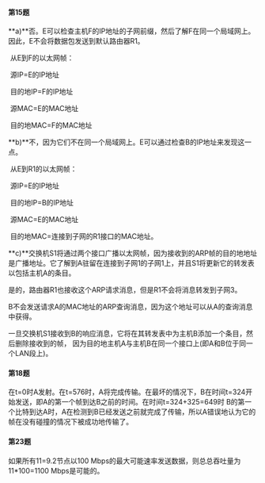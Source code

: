 #### 第15题

**a)**否。E可以检查主机F的IP地址的子网前缀，然后了解F在同一个局域网上。因此，E不会将数据包发送到默认路由器R1。

​	从E到F的以太网帧：

​	源IP=E的IP地址

​	目的地IP=F的IP地址

​	源MAC=E的MAC地址

​	目的地MAC=F的MAC地址

**b)**不，因为它们不在同一个局域网上。E可以通过检查B的IP地址来发现这一点。

​	从E到R1的以太网帧：

​	源IP=E的IP地址

​	目的地IP=B的IP地址

​	源MAC=E的MAC地址

​	目的地MAC=连接到子网的R1接口的MAC地址。

**c)**交换机S1将通过两个接口广播以太网帧，因为接收到的ARP帧的目的地地址是广播地址。它了解到A驻留在连接到子网1的子网1上，并且S1将更新它的转发表以包括主机A的条目。

​	是的，路由器R1也接收这个ARP请求消息，但是R1不会将消息转发到子网3。

​	B不会发送请求A的MAC地址的ARP查询消息，因为这个地址可以从A的查询消息中获得。

​	一旦交换机S1接收到B的响应消息，它将在其转发表中为主机B添加一个条目，然后删除接收到的帧，	因为目的地主机A与主机B在同一个接口上(即A和B位于同一个LAN段上)。

#### 第18题

​	在t=0时A发射。在t=576时，A将完成传输。在最坏的情况下，B在时间t=324开始发送，即A的第一个帧到达B之前的时间。在时间t=324+325=649时 B的第一个比特到达A时，A在检测到B已经发送之前就完成了传输，所以A错误地认为它的帧在没有碰撞的情况下被成功地传输了。

#### 第23题

如果所有11=9.2节点以100 Mbps的最大可能速率发送数据，则总总吞吐量为11*100=1100 Mbps是可能的。
